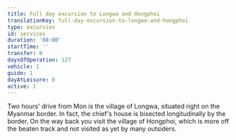 ```yaml
---
title: Full day excursion to Longwa and Hongphoi
translationKey: full-day-excursion-to-longwa-and-hongphoi
type: excursion
id: services
duration: '08:00'
startTime: ''
transfer: 0
daysOfOperation: 127
vehicle: 1
guide: 1
dayAtLeisure: 0
active: 1
---
```

Two hours' drive from Mon is the village of Longwa, situated right on the Myanmar border. In fact, the chief's house is bisected longitudinally by the border. On the way back you visit the village of Hongphoi, which is more off the beaten track and not visited as yet by many outsiders.